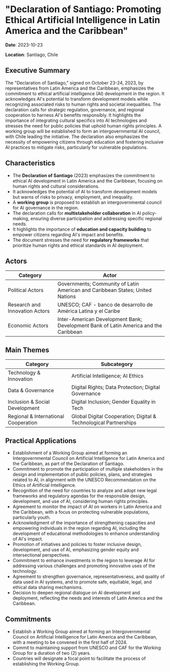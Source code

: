 # "Declaration of Santiago: Promoting Ethical Artificial Intelligence in Latin America and the Caribbean"

**Date**: 2023-10-23

**Location**: Santiago, Chile

## Executive Summary

The "Declaration of Santiago," signed on October 23-24, 2023, by representatives from Latin America and the Caribbean, emphasizes the commitment to ethical artificial intelligence (AI) development in the region. It acknowledges AI's potential to transform development models while recognizing associated risks to human rights and societal inequalities. The declaration calls for strategic regulation, governance, and regional cooperation to harness AI's benefits responsibly. It highlights the importance of integrating cultural specifics into AI technologies and stresses the need for public policies that uphold human rights principles. A working group will be established to form an intergovernmental AI council, with Chile leading the initiative. The declaration also emphasizes the necessity of empowering citizens through education and fostering inclusive AI practices to mitigate risks, particularly for vulnerable populations.

## Characteristics

- The **Declaration of Santiago** (2023) emphasizes the commitment to ethical AI development in Latin America and the Caribbean, focusing on human rights and cultural considerations.
- It acknowledges the potential of AI to transform development models but warns of risks to privacy, employment, and inequality.
- A **working group** is proposed to establish an intergovernmental council for AI governance in the region.
- The declaration calls for **multistakeholder collaboration** in AI policy-making, ensuring diverse participation and addressing specific regional needs.
- It highlights the importance of **education and capacity building** to empower citizens regarding AI's impact and benefits.
- The document stresses the need for **regulatory frameworks** that prioritize human rights and ethical standards in AI deployment.

## Actors

| Category | Actor |
| --- | --- |
| Political Actors | Governments; Community of Latin American and Caribbean States; United Nations |
| Research and Innovation Actors | UNESCO; CAF - banco de desarrollo de América Latina y el Caribe |
| Economic Actors | Inter-American Development Bank; Development Bank of Latin America and the Caribbean |

## Main Themes

| Category | Subcategory |
| --- | --- |
| Technology & Innovation | Artificial Intelligence; AI Ethics |
| Data & Governance | Digital Rights; Data Protection; Digital Governance |
| Inclusion & Social Development | Digital Inclusion; Gender Equality in Tech |
| Regional & International Cooperation | Global Digital Cooperation; Digital & Technological Partnerships |

## Practical Applications

- Establishment of a Working Group aimed at forming an Intergovernmental Council on Artificial Intelligence for Latin America and the Caribbean, as part of the Declaration of Santiago.
- Commitment to promote the participation of multiple stakeholders in the design and implementation of public policies, plans, and strategies related to AI, in alignment with the UNESCO Recommendation on the Ethics of Artificial Intelligence.
- Recognition of the need for countries to analyze and adopt new legal frameworks and regulatory agendas for the responsible design, development, and use of AI, considering human rights principles.
- Agreement to monitor the impact of AI on workers in Latin America and the Caribbean, with a focus on protecting vulnerable populations, particularly youth.
- Acknowledgment of the importance of strengthening capacities and empowering individuals in the region regarding AI, including the development of educational methodologies to enhance understanding of AI's impact.
- Promotion of initiatives and policies to foster inclusive design, development, and use of AI, emphasizing gender equity and intersectional perspectives.
- Commitment to enhance investments in the region to leverage AI for addressing various challenges and promoting innovative uses of the technology.
- Agreement to strengthen governance, representativeness, and quality of data used in AI systems, and to promote safe, equitable, legal, and ethical data sharing mechanisms.
- Decision to deepen regional dialogue on AI development and deployment, reflecting the needs and interests of Latin America and the Caribbean.

## Commitments

- Establish a Working Group aimed at forming an Intergovernmental Council on Artificial Intelligence for Latin America and the Caribbean, with a meeting to be convened in the first half of 2024.
- Commit to maintaining support from UNESCO and CAF for the Working Group for a duration of two (2) years.
- Countries will designate a focal point to facilitate the process of establishing the Working Group.